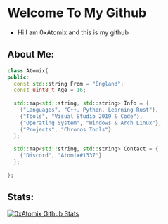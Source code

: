 # Welcome To My Github
* Hi I am 0xAtomix and this is my github

## About Me:

```c++
class Atomix{
public:
  const std::string From = "England";
  const uint8_t Age = 16;
  
  std::map<std::string, std::string> Info = {
    {"Languages", "C++, Python, Learning Rust"},
    {"Tools", "Visual Studio 2019 & Code"},
    {"Operating System", "Windows & Arch Linux"},
    {"Projects", "Chronos Tools"}
  };
 
  std::map<std::string, std::string> Contact = {
    {"Discord", "Atomix#1337"}
  };
  
};

```

## Stats:
[![0xAtomix Github Stats](https://github-readme-stats.vercel.app/api?username=0xAtomix&count_private=true&include_all_commits=true&theme=radical)](https://google.com)
